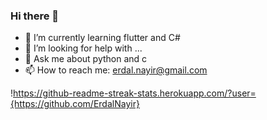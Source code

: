 ### Hi there 👋



- 🌱 I’m currently learning flutter and C#
- 🤔 I’m looking for help with ...
- 💬 Ask me about python and c
- 📫 How to reach me: erdal.nayir@gmail.com



!https://github-readme-streak-stats.herokuapp.com/?user={https://github.com/ErdalNayir}
